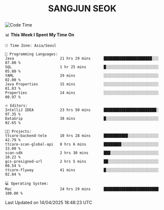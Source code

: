<h1>
 <p align="center">
   SANGJUN SEOK
 </p>
</h1>

<!--START_SECTION:waka-->
![Code Time](http://img.shields.io/badge/Code%20Time-4%2C242%20hrs%2032%20mins-blue)

📊 **This Week I Spent My Time On** 

```text
🕑︎ Time Zone: Asia/Seoul

💬 Programming Languages: 
Java                     21 hrs 29 mins      ██████████████████████░░░   87.80 % 
SQL                      1 hr 25 mins        █░░░░░░░░░░░░░░░░░░░░░░░░   05.80 % 
YAML                     29 mins             ░░░░░░░░░░░░░░░░░░░░░░░░░   02.00 % 
Java Properties          15 mins             ░░░░░░░░░░░░░░░░░░░░░░░░░   01.03 % 
Properties               14 mins             ░░░░░░░░░░░░░░░░░░░░░░░░░   00.97 % 

🔥 Editors: 
IntelliJ IDEA            23 hrs 50 mins      ████████████████████████░   97.35 % 
DataGrip                 38 mins             █░░░░░░░░░░░░░░░░░░░░░░░░   02.65 % 

🐱‍💻 Projects: 
ttcare-backend-tele      10 hrs 28 mins      ███████████░░░░░░░░░░░░░░   42.79 % 
ttcare-scan-global-api   8 hrs 6 mins        ████████░░░░░░░░░░░░░░░░░   33.09 % 
scan-sdk                 2 hrs 30 mins       ███░░░░░░░░░░░░░░░░░░░░░░   10.22 % 
gcs-presigned-url        2 hrs 5 mins        ██░░░░░░░░░░░░░░░░░░░░░░░   08.54 % 
ttcare-flyway            41 mins             █░░░░░░░░░░░░░░░░░░░░░░░░   02.84 % 

💻 Operating System: 
Mac                      24 hrs 29 mins      █████████████████████████   100.00 % 
```


 Last Updated on 14/04/2025 18:48:23 UTC
<!--END_SECTION:waka-->
